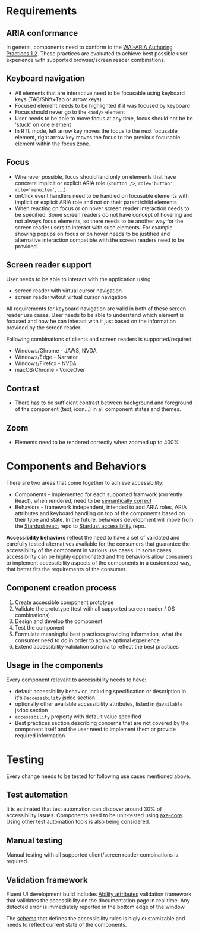 # Requirements

## ARIA conformance
In general, components need to conform to the [WAI-ARIA Authoring Practices 1.2](https://www.w3.org/TR/wai-aria-practices-1.2/). These practices are evaluated to achieve best possible user experience with supported browser/screen reader combinations.

## Keyboard navigation
- All elements that are interactive need to be focusable using keyboard keys (TAB/Shift+Tab or arrow keys)
- Focused element needs to be highlighted if it was focused by keyboard
- Focus should never go to the ``<body>`` element
- User needs to be able to move focus at any time, focus should not be be 'stuck' on one element
- In RTL mode, left arrow key moves the focus to the next focusable element, right arrow key moves the focus to the previous focusable element within the focus zone.

## Focus
- Whenever possible, focus should land only on elements that have concrete implicit or explicit ARIA role (`<button />`, `role='button'`, `role='menuitem'`, ....)
- onClick event handlers need to be handled on focusable elements with implicit or explicit ARIA role and not on their parent/child elements
- When reacting on focus or on hover screen reader interaction needs to be specified. Some screen readers do not have concept of hovering and not always focus elements, so there needs to be another way for the screen reader users to interact with such elements. For example showing popups on focus or on hover needs to be justified and alternative interaction compatible with the screen readers need to be provided

## Screen reader support
User needs to be able to interact with the application using:
- screen reader with virtual cursor navigation
- screen reader witout virtual cursor navigation

All requirements for keyboard navigation are valid in both of these screen reader use cases. User needs to be able to understand which element is focused and how he can interact with it just based on the information provided by the screen reader.

Following combinations of clients and screen readers is supported/required:
- Windows/Chrome - JAWS, NVDA
- Windows/Edge - Narrator
- Windows/Firefox - NVDA
- macOS/Chrome - VoiceOver

## Contrast
- There has to be sufficient contrast between background and foreground of the component (text, icon...) in all component states and themes.

## Zoom
- Elements need to be rendered correctly when zoomed up to 400%

# Components and Behaviors
There are two areas that come together to achieve accessibility:
* Components - implemented for each supported framwork (currently React), when rendered, need to be [semantically correct](https://en.wikipedia.org/wiki/Semantic_HTML)
* Behaviors - framework independent, intended to add ARIA roles, ARIA attributes and keyboard handling on top of the components based on their type and state. In the future, behaviors development will move from the [Stardust react](https://github.com/stardust-ui/react) repo to [Stardust accessibility](https://github.com/stardust-ui/accessibility) repo.

**Accessibility behaviors** reflect the need to have a set of validated and carefully tested alternatives available for the consumers that guarantee the accessibility of the component in various use cases. In some cases, accessibility can be highly oppinionated and the behaviors allow consumers to implement accessibility aspects of the components in a customized way, that better fits the requirements of the consumer.

## Component creation process
1. Create accessible component prototype
2. Validate the prototype (test with all supported screen reader / OS combinations)
3. Design and develop the component
4. Test the component
5. Formulate meaningful best practices providing information, what the consumer need to do in order to achive optimal experience
6. Extend accessibility validation schema to reflect the best practices

## Usage in the components
Every component relevant to accessibility needs to have:
- default accessibility behavior, including specification or description in it's `@accessibility` jsdoc section
- optionally other available accessibility attributes, listed in `@available` jsdoc section
- `accessibility` property with default value specified
- Best practices section describing concerns that are not covered by the component itself and the user need to implement them or provide required information

# Testing
Every change needs to be tested for following use cases mentioned above.

## Test automation
It is estimated that test automation can discover around 30% of accessibility issues.
Components need to be unit-tested using [axe-core](https://www.deque.com/axe/). Using other test automation tools is also being considered.

## Manual testing
Manual testing with all supported client/screen reader combinations is required.

## Validation framework
Fluent UI development build includes [Ability attributes](https://github.com/microsoft/ability-attributes) validation framework that validates the accessibility on the documentation page in real time. Any detected error is immediately reported in the bottom edge of the window.

The [schema](https://github.com/microsoft/fluent-ui-react/blob/master/packages/ability-attributes/schema.json) that defines the accessibility rules is higly customizable and needs to reflect current state of the components.